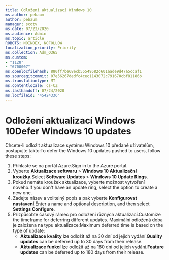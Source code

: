 ```yaml
---
title: Odložení aktualizací Windows 10
ms.author: pebaum
author: pebaum
manager: scotv
ms.date: 07/23/2020
ms.audience: Admin
ms.topic: article
ROBOTS: NOINDEX, NOFOLLOW
localization_priority: Priority
ms.collection: Adm_O365
ms.custom:
- "1128"
- "6700007"
ms.openlocfilehash: 880ff7be68ecb55549582c601aade9d47a5ccaf1
ms.sourcegitcommit: 07e56267dedfc4cec1143072c791670cbf81186b
ms.translationtype: MT
ms.contentlocale: cs-CZ
ms.lasthandoff: 07/24/2020
ms.locfileid: "45424336"
---
```

# <a name="defer-windows-10-updates"></a><span data-ttu-id="2e0ea-102">Odložení aktualizací Windows 10</span><span class="sxs-lookup"><span data-stu-id="2e0ea-102">Defer Windows 10 updates</span></span>

<span data-ttu-id="2e0ea-103">Chcete-li odložit aktualizace systému Windows 10 předané uživatelům, postupujte takto:</span><span class="sxs-lookup"><span data-stu-id="2e0ea-103">To defer the Windows 10 updates pushed to users, follow these steps:</span></span>

1. <span data-ttu-id="2e0ea-104">Přihlaste se na portál Azure.</span><span class="sxs-lookup"><span data-stu-id="2e0ea-104">Sign in to the Azure portal.</span></span>
2. <span data-ttu-id="2e0ea-105">Vyberte **Aktualizace softwaru**   >   **Windows 10 Aktualizační kroužky**.</span><span class="sxs-lookup"><span data-stu-id="2e0ea-105">Select  **Software Updates**  >  **Windows 10 Update Rings**.</span></span>
3. <span data-ttu-id="2e0ea-106">Pokud nemáte kroužek aktualizace, vyberte možnost vytvoření nového.</span><span class="sxs-lookup"><span data-stu-id="2e0ea-106">If you don't have an update ring, select the option to create a new one.</span></span>
4. <span data-ttu-id="2e0ea-107">Zadejte název a volitelný popis a pak vyberte **Konfigurovat nastavení**.</span><span class="sxs-lookup"><span data-stu-id="2e0ea-107">Enter a name and optional description, and then select  **Settings Configure**.</span></span>
5. <span data-ttu-id="2e0ea-108">Přizpůsobte časový rámec pro odložení různých aktualizací.</span><span class="sxs-lookup"><span data-stu-id="2e0ea-108">Customize the timeframe for deferring different updates.</span></span> <span data-ttu-id="2e0ea-109">Maximální odložená doba je založena na typu aktualizace:</span><span class="sxs-lookup"><span data-stu-id="2e0ea-109">Maximum deferred time is based on the type of update:</span></span>
    - <span data-ttu-id="2e0ea-110">**Aktualizace kvality** lze odložit až na 30 dní od jejich vydání.</span><span class="sxs-lookup"><span data-stu-id="2e0ea-110">**Quality updates**  can be deferred up to 30 days from their release.</span></span>
    - <span data-ttu-id="2e0ea-111">**Aktualizace funkcí** lze odložit až na 180 dní od jejich vydání.</span><span class="sxs-lookup"><span data-stu-id="2e0ea-111">**Feature updates**  can be deferred up to 180 days from their release.</span></span>
